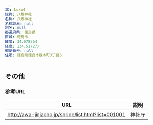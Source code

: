 ```yaml
---
ID: Luxw4
総称: 八坂神社
名称: 八坂神社
名称読み: null
別名: null
都道府県: 徳島県
区域: 徳島市
緯度: 34.078564
経度: 134.517273
郵便番号: null
住所: 徳島県徳島市蔵本町3丁目6
---
```


## その他

### 参考URL

| URL                                                 | 説明   |
| --------------------------------------------------- | ------ |
| http://awa-jinjacho.jp/shrine/list.html?list=001001 | 神社庁 |

